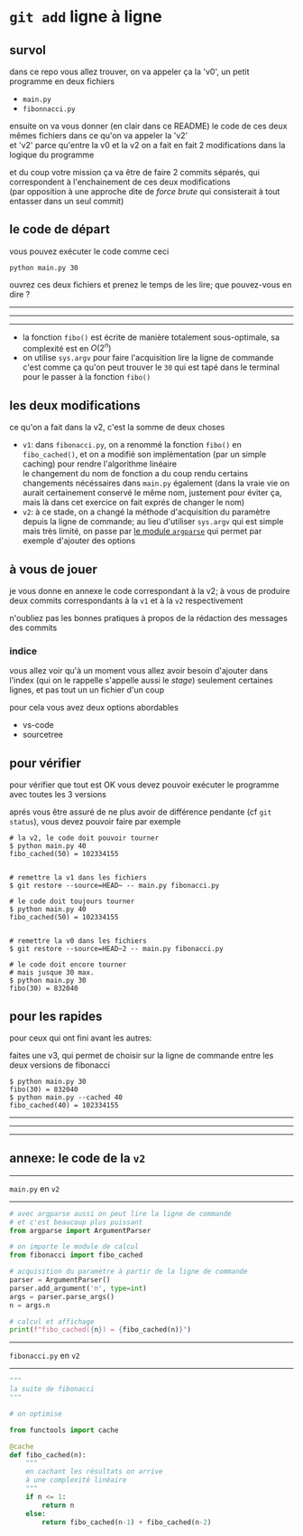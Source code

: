 # `git add` ligne à ligne

## survol

dans ce repo vous allez trouver, on va appeler ça la 'v0', un petit programme en deux fichiers

* `main.py`
* `fibonnacci.py`

ensuite on va vous donner (en clair dans ce README) le code de ces deux mêmes fichiers dans ce qu'on va appeler la 'v2'  
et 'v2' parce qu'entre la v0 et la v2 on a fait en fait 2 modifications dans la logique du programme

et du coup votre mission ça va être de faire 2 commits séparés, qui correspondent à l'enchainement de ces deux modifications  
(par opposition à une approche dite de *force brute* qui consisterait à tout entasser dans un seul commit)

## le code de départ

vous pouvez exécuter le code comme ceci

```
python main.py 30
```

ouvrez ces deux fichiers et prenez le temps de les lire; que pouvez-vous en dire ?

***
***
***

* la fonction `fibo()` est écrite de manière totalement sous-optimale, sa complexité est en $O(2^n)$
* on utilise `sys.argv` pour faire l'acquisition lire la ligne de commande  
  c'est comme ça qu'on peut trouver le `30` qui est tapé dans le terminal pour le passer à la fonction `fibo()`

## les deux modifications

ce qu'on a fait dans la v2, c'est la somme de deux choses

* `v1`: dans `fibonacci.py`, on a renommé la fonction `fibo()` en `fibo_cached()`,
  et on a modifié son implémentation (par un simple caching) pour rendre l'algorithme linéaire  
  le changement du nom de fonction a du coup rendu certains changements nécéssaires dans `main.py` également (dans la vraie vie on aurait certainement conservé le même nom, justement pour éviter ça, mais là dans cet exercice on fait exprés de changer le nom)
* `v2`: à ce stade, on a changé la méthode d'acquisition du paramètre depuis la ligne de commande; au lieu d'utiliser `sys.argv` qui est simple mais très limité, on passe par [le module `argparse`](https://docs.python.org/3/howto/argparse.html) qui permet par exemple d'ajouter des options

## à vous de jouer

je vous donne en annexe le code correspondant à la v2; à vous de produire deux commits correspondants à la `v1` et à la `v2` respectivement

n'oubliez pas les bonnes pratiques à propos de la rédaction des messages des commits

### indice

vous allez voir qu'à un moment vous allez avoir besoin d'ajouter dans l'index (qui on le rappelle s'appelle aussi le *stage*) seulement certaines lignes, et pas tout un un fichier d'un coup

pour cela vous avez deux options abordables

* vs-code
* sourcetree

## pour vérifier

pour vérifier que tout est OK vous devez pouvoir
exécuter le programme avec toutes les 3 versions

aprés vous être assuré de ne plus avoir de différence pendante (cf `git status`), vous devez pouvoir faire par exemple

```
# la v2, le code doit pouvoir tourner
$ python main.py 40
fibo_cached(50) = 102334155


# remettre la v1 dans les fichiers
$ git restore --source=HEAD~ -- main.py fibonacci.py

# le code doit toujours tourner
$ python main.py 40
fibo_cached(50) = 102334155


# remettre la v0 dans les fichiers
$ git restore --source=HEAD~2 -- main.py fibonacci.py

# le code doit encore tourner
# mais jusque 30 max.
$ python main.py 30
fibo(30) = 832040
```

## pour les rapides

pour ceux qui ont fini avant les autres:

faites une v3, qui permet de choisir sur la ligne de commande entre les deux versions de fibonacci

```
$ python main.py 30
fibo(30) = 832040
$ python main.py --cached 40
fibo_cached(40) = 102334155
```

***
***
***

## annexe: le code de la `v2`

***
`main.py` en `v2`
***

```python
# avec argparse aussi on peut lire la ligne de commande
# et c'est beaucoup plus puissant
from argparse import ArgumentParser

# on importe le module de calcul
from fibonacci import fibo_cached

# acquisition du paramètre à partir de la ligne de commande
parser = ArgumentParser()
parser.add_argument('n', type=int)
args = parser.parse_args()
n = args.n

# calcul et affichage
print(f"fibo_cached({n}) = {fibo_cached(n)}")
```

***
`fibonacci.py` en `v2`
***

```python
"""
la suite de fibonacci
"""

# on optimise

from functools import cache

@cache
def fibo_cached(n):
    """
    en cachant les résultats on arrive
    à une complexité linéaire
    """
    if n <= 1:
        return n
    else:
        return fibo_cached(n-1) + fibo_cached(n-2)
```